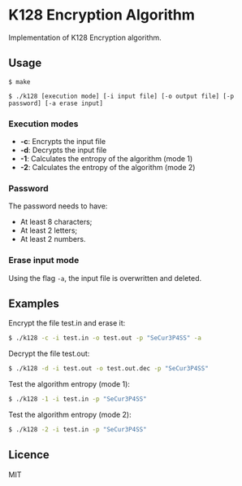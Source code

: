 # K128 Encryption Algorithm
Implementation of K128 Encryption algorithm.

## Usage
```
$ make

$ ./k128 [execution mode] [-i input file] [-o output file] [-p password] [-a erase input] 
```
### Execution modes
- __-c__: Encrypts the input file
- __-d__: Decrypts the input file
- __-1__: Calculates the entropy of the algorithm (mode 1)
- __-2__: Calculates the entropy of the algorithm (mode 2)

### Password
The password needs to have:
- At least 8 characters;
- At least 2 letters;
- At least 2 numbers.

### Erase input mode
Using the flag `-a`, the input file is overwritten and deleted.

## Examples
Encrypt the file test.in and erase it:
```bash
$ ./k128 -c -i test.in -o test.out -p "SeCur3P4SS" -a 
```

Decrypt the file test.out:
```bash
$ ./k128 -d -i test.out -o test.out.dec -p "SeCur3P4SS" 
```

Test the algorithm entropy (mode 1):
```bash
$ ./k128 -1 -i test.in -p "SeCur3P4SS" 
```

Test the algorithm entropy (mode 2):
```bash
$ ./k128 -2 -i test.in -p "SeCur3P4SS" 
```
## Licence
MIT
